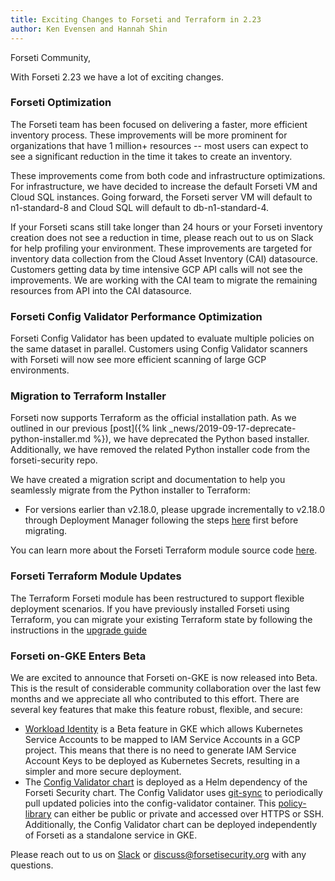 ```yaml
---
title: Exciting Changes to Forseti and Terraform in 2.23
author: Ken Evensen and Hannah Shin
---
```


Forseti Community,

With Forseti 2.23 we have a lot of exciting changes.  

### Forseti Optimization
The Forseti team has been focused on delivering a faster, more efficient inventory process. These improvements will be more prominent for organizations that have 1 million+ resources -- most users can expect to see a significant reduction in the time it takes to create an inventory. 

These improvements come from both code and infrastructure optimizations.  For infrastructure, we have decided to increase the default Forseti VM and Cloud SQL instances. Going forward, the Forseti server VM will default to n1-standard-8 and Cloud SQL will default to db-n1-standard-4.

If your Forseti scans still take longer than 24 hours or your Forseti inventory creation does not see a reduction in time, please reach out to us on Slack for help profiling your environment. These improvements are targeted for inventory data collection from the Cloud Asset Inventory (CAI) datasource.  Customers getting data by time intensive GCP API calls will not see the improvements.  We are working with the CAI team to migrate the remaining resources from API into the CAI datasource.

### Forseti Config Validator Performance Optimization
Forseti Config Validator has been updated to evaluate multiple policies on the same dataset in parallel. Customers using Config Validator scanners with Forseti will now see more efficient scanning of large GCP environments.

### Migration to Terraform Installer
Forseti now supports Terraform as the official installation path. As we outlined in our previous [post]({% link _news/2019-09-17-deprecate-python-installer.md %}), we have deprecated the Python based installer.  Additionally, we have removed the related Python installer code from the forseti-security repo. 

We have created a migration script and documentation to help you seamlessly 
migrate from the Python installer to Terraform:

* For versions earlier than v2.18.0, please upgrade incrementally to v2.18.0 through 
Deployment Manager following the steps [here](/docs/latest/setup/upgrade.html) 
first before migrating.

You can learn more about the Forseti Terraform module source code 
[here](https://registry.terraform.io/modules/terraform-google-modules/forseti/google/).

### Forseti Terraform Module Updates
The Terraform Forseti module has been restructured to support flexible deployment scenarios.  If you have previously installed Forseti using Terraform, you can migrate your existing Terraform state by following the instructions in the [upgrade guide](/docs/latest/setup/upgrade.html) 

### Forseti on-GKE Enters Beta
We are excited to announce that Forseti on-GKE is now released into Beta.  This is the result of considerable community collaboration over the last few months and we appreciate all who contributed to this effort.  There are several key features that make this feature robust, flexible, and secure:
* [Workload Identity](https://cloud.google.com/kubernetes-engine/docs/how-to/workload-identity) is a Beta feature in GKE which allows Kubernetes Service Accounts to be mapped to IAM Service Accounts in a GCP project.  This means that there is no need to generate IAM Service Account Keys to be deployed as Kubernetes Secrets, resulting in a simpler and more secure deployment.
* The [Config Validator chart](https://github.com/forseti-security/helm-charts/tree/master/charts/config-validator) is deployed as a Helm dependency of the Forseti Security chart.  The Config Validator uses [git-sync](https://github.com/kubernetes/git-sync) to periodically pull updated policies into the config-validator container.  This [policy-library](https://github.com/forseti-security/policy-library) can either be public or private and accessed over HTTPS or SSH.  Additionally, the Config Validator chart can be deployed independently of Forseti as a standalone service in GKE.

Please reach out to us on [Slack](https://forsetisecurity.slack.com/) or discuss@forsetisecurity.org with any questions.
